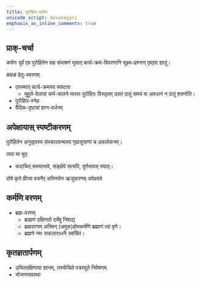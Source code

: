 ```yaml
---
title: पुरोहित-प्रयोगः
unicode_script: devanagari
emphasis_as_inline_comments: true
---
```


## प्राक्-चर्चा
कर्मणः पूर्वं एव पुरोहितेन सह संभाषणं भूयात् कार्य-क्रम-विवरणानि सूक्ष्म-प्रश्नान् पृष्ठ्वा ज्ञातुं।

###‌ हेतु-स्मरणम्

- एतस्मात् कार्य-क्रमस्य स्पष्टता
  - मुहूर्त-वेलायां कर्म-चालने व्यस्तः पुरोहितः विस्तृतम् उत्तरं दातुं समयं वा अवधानं न दातुं शक्नोति।
- पुरोहित-स्नेहः
- वैदिक-दृष्ट्यां ज्ञान-वर्धनम्


## अपेक्षायास् स्पष्टीकरणम्

पुरोहितेन अनुसृतस्य संस्कारग्रन्थस्य गृह्यसूत्राणां च अवलोकनम्।

त्वरा मा भूत्
- कदाचित् समयाभावे, सङ्क्षेपे सत्यपि, पूर्णभावस् स्यात्।

दोषे कृते प्रीत्या वचनैर् अभिनयेन ऋजूकरणम् अपेक्ष्यते

## कर्मणि वरणम्

- ब्रह्म-वरणम्
  -  ब्राह्मणं दक्षिणतो दर्भेषु निषाद्य
  - ब्रह्मवरणम् अस्मिन् (अमुक)होमकर्मणि ब्रह्माणं त्वां वृणे।  
  - ब्रह्मणे नमः सकलाराधनैः स्वर्चितं।

## कृतज्ञतार्पणम्

- उचितदक्षिणाया ज्ञानम्, तस्योचिते पत्रस्यूते निवेषणम्
- भोजनव्यवस्था
